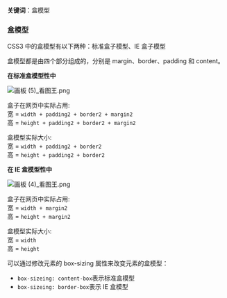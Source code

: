 **关键词**：盒模型

### 盒模型

CSS3 中的盒模型有以下两种：标准盒子模型、IE 盒子模型

盒模型都是由四个部分组成的，分别是 margin、border、padding 和 content。

**在标准盒模型性中**

![画板 (5)_看图王.png](https://p3-juejin.byteimg.com/tos-cn-i-k3u1fbpfcp/4bdd6da8a5db4f188a9a7d79c30ebcb6~tplv-k3u1fbpfcp-zoom-in-crop-mark:1512:0:0:0.awebp?)

盒子在网页中实际占用:  
宽 = `width + padding2 + border2 + margin2`  
高 = `height + padding2 + border2 + margin2`

盒模型实际大小:  
宽 = `width + padding2 + border2`  
高 = `height + padding2 + border2`

**在 IE 盒模型性中**

![画板 (4)_看图王.png](https://p3-juejin.byteimg.com/tos-cn-i-k3u1fbpfcp/0bc8aaa0306845e4a03ef9e78f55a9d5~tplv-k3u1fbpfcp-zoom-in-crop-mark:1512:0:0:0.awebp?)

盒子在网页中实际占用:  
宽 = `width + margin2`  
高 = `height + margin2`

盒模型实际大小:  
宽 = `width`  
高 = `height`

可以通过修改元素的 box-sizing 属性来改变元素的盒模型：

- `box-sizeing: content-box`表示标准盒模型
- `box-sizeing: border-box`表示 IE 盒模型
